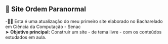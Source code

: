 ## 👻 Site Ordem Paranormal

-👩‍💻 Esta é uma atualização do meu primeiro site elaborado no Bacharelado em Ciência da Computação - Senac\
➤ **Objetivo principal:** Construir um site - de tema livre - com os conteúdos estudados em aula.

